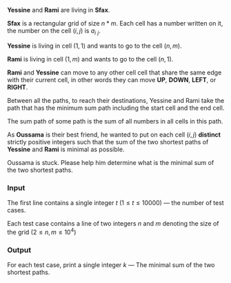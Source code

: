 **Yessine** and **Rami** are living in **Sfax**. 

**Sfax** is a rectangular grid of size $n*m$. Each cell has a number written on it, the number on the cell $(i,j)$ is $a_i$ $_j$. 

**Yessine** is living in cell $(1,1)$ and wants to go to the cell $(n,m)$. 

**Rami** is living in cell $(1,m)$ and wants to go to the cell $(n,1)$. 

**Rami** and **Yessine** can move to any other cell cell that share the same edge with their current cell, in other words they can move **UP**, **DOWN**, **LEFT**, or **RIGHT**.

Between all the paths, to reach their destinations, Yessine and Rami take the path that has the minimum sum path including the start cell and the end cell.

The sum path of some path is the sum of all numbers in all cells in this path. 

As **Oussama** is their best friend, he wanted to put on each cell $(i,j)$ **distinct** strictly positive integers such that the sum of the two shortest paths of **Yessine** and **Rami** is minimal as possible.

Oussama is stuck. Please help him determine what is the minimal sum of the two shortest paths.

### Input

The first line contains a single integer $t$  $(1 \le t \le 10000)$ — the number of test cases.

Each test case contains a line of two integers $n$ and $m$ denoting the size of the grid $(2 \le n,m \le 10^4)$

### Output

For each test case, print a single integer $k$  — The minimal sum of the two shortest paths.
